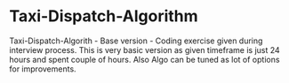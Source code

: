 # Taxi-Dispatch-Algorithm
Taxi-Dispatch-Algorith - Base version - Coding exercise given during interview process.
This is very basic version as given timeframe is just 24 hours and spent couple of hours.
Also Algo can be tuned as lot of options for improvements.
